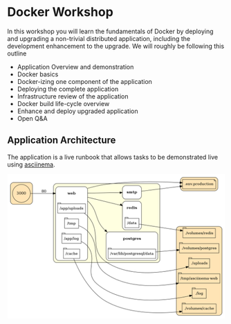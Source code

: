 # Docker Workshop

In this workshop you will learn the fundamentals of Docker by deploying and upgrading a non-trivial distributed application, including the development enhancement to the upgrade.  We will roughly be following this outline

- Application Overview and demonstration
- Docker basics
- Docker-izing one component of the application
- Deploying the complete application
- Infrastructure review of the application
- Docker build life-cycle overview
- Enhance and deploy upgraded application
- Open Q&A

## Application Architecture

The application is a live runbook that allows tasks to be demonstrated live using [asciinema](http://asciinema.org).

![architecture](architecture.png)



